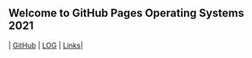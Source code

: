 ## Welcome to GitHub Pages Operating Systems 2021


| [GitHub](https://github.com/Bimabara/os212) | [LOG](https://raw.githubusercontent.com/Bimabara/os212/master/TXT/mylog.txt) | [Links](https://bimabara.github.io/os212/links/)|
